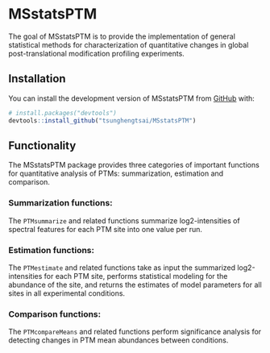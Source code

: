 # MSstatsPTM

The goal of MSstatsPTM is to provide the implementation of general statistical methods for characterization of quantitative changes in global post-translational modification profiling experiments.

## Installation

You can install the development version of MSstatsPTM from [GitHub](https://github.com/) with:

``` r
# install.packages("devtools")
devtools::install_github("tsunghengtsai/MSstatsPTM")
```

## Functionality

The MSstatsPTM package provides three categories of important functions for quantitative analysis of PTMs: summarization, estimation and comparison. 

### Summarization functions:

The `PTMsummarize` and related functions summarize log2-intensities of spectral features for each PTM site into one value per run.

### Estimation functions:

The `PTMestimate` and related functions take as input the summarized log2-intensities for each PTM site, performs statistical modeling for the abundance of the site, and returns the estimates of model parameters for all sites in all experimental conditions.

### Comparison functions:

The `PTMcompareMeans` and related functions perform significance analysis for detecting changes in PTM mean abundances between conditions.
